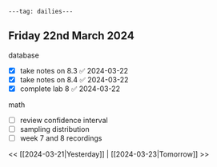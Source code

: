 ```
---tag: dailies---
```

## Friday 22nd March 2024

database
- [x] take notes on 8.3 ✅ 2024-03-22
- [x] take notes on 8.4 ✅ 2024-03-22
- [x] complete lab 8 ✅ 2024-03-22

math
- [ ] review confidence interval
- [ ] sampling distribution
- [ ] week 7 and 8 recordings

<< [[2024-03-21|Yesterday]] | [[2024-03-23|Tomorrow]] >>




